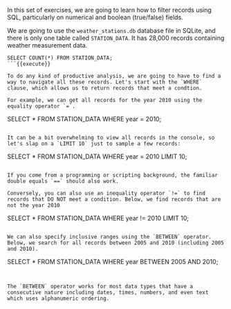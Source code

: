 In this set of exercises, we are going to learn how to filter records using SQL, particularly on numerical and boolean (true/false) fields. 

We are going to use the `weather_stations.db` database file in SQLite, and there is only one table called `STATION_DATA`. It has 28,000 records containing weather measurement data. 

```
SELECT COUNT(*) FROM STATION_DATA;
```{{execute}} 

To do any kind of productive analysis, we are going to have to find a way to navigate all these records. Let's start with the `WHERE` clause, which allows us to return records that meet a condtion. 

For example, we can get all records for the year 2010 using the equality operator `=`. 

```
SELECT * FROM STATION_DATA WHERE year = 2010;
```{{execute}} 

It can be a bit overwhelming to view all records in the console, so let's slap on a `LIMIT 10` just to sample a few records: 

```
SELECT * FROM STATION_DATA WHERE year = 2010 LIMIT 10;
```{{execute}} 

If you come from a programming or scripting background, the familiar double equals `==` should also work. 

Conversely, you can also use an inequality operator `!=` to find records that DO NOT meet a condition. Below, we find records that are not the year 2010 

```
SELECT * FROM STATION_DATA WHERE year != 2010 LIMIT 10;
```{{execute}} 

We can also specify inclusive ranges using the `BETWEEN` operator. Below, we search for all records between 2005 and 2010 (including 2005 and 2010). 

```
SELECT * FROM STATION_DATA WHERE year BETWEEN 2005 AND 2010;
```{{execute}} 


The `BETWEEN` operator works for most data types that have a consecutive nature including dates, times, numbers, and even text which uses alphanumeric ordering. 


